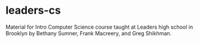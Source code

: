 leaders-cs
==========

Material for Intro Computer Science course taught at Leaders high school in Brooklyn by Bethany Sumner, Frank Macreery, and Greg Shikhman.
